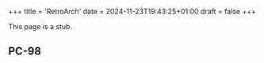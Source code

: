 +++
title = 'RetroArch'
date = 2024-11-23T19:43:25+01:00
draft = false
+++

This page is a stub.

## PC-98
